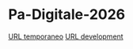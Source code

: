 # Pa-Digitale-2026

[URL temporaneo](https://rawcdn.githack.com/PalermoHub/Pa-Digitale-2026/refs/heads/main/)
[URL development](https://raw.githack.com/PalermoHub/Pa-Digitale-2026/refs/heads/main/)
